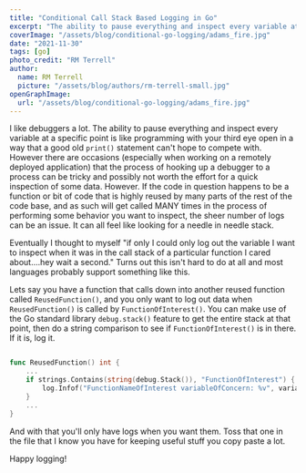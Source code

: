 ```yaml
---
title: "Conditional Call Stack Based Logging in Go"
excerpt: "The ability to pause everything and inspect every variable at a specific point is like programming with your third eye open in a way that a good old print() statement can't hope to compete with. However..."
coverImage: "/assets/blog/conditional-go-logging/adams_fire.jpg"
date: "2021-11-30"
tags: [go]
photo_credit: "RM Terrell"
author:
  name: RM Terrell
  picture: "/assets/blog/authors/rm-terrell-small.jpg"
openGraphImage:
  url: "/assets/blog/conditional-go-logging/adams_fire.jpg"
---
```


I like debuggers a lot. The ability to pause everything and inspect every variable at a specific point is like programming with your third eye open in a way that a good old `print()` statement can't hope to compete with. However there are occasions (especially when working on a remotely deployed application) that the process of hooking up a debugger to a process can be tricky and possibly not worth the effort for a quick inspection of some data. However. If the code in question happens to be a function or bit of code that is highly reused by many parts of the rest of the code base, and as such will get called MANY times in the process of performing some behavior you want to inspect, the sheer number of logs can be an issue. It can all feel like looking for a needle in needle stack.

Eventually I thought to myself "if only I could only log out the variable I want to inspect when it was in the call stack of a particular function I cared about....hey wait a second." Turns out this isn't hard to do at all and most languages probably support something like this.

Lets say you have a function that calls down into another reused function called `ReusedFunction()`, and you only want to log out data when `ReusedFunction()` is called by `FunctionOfInterest()`. You can make use of the Go standard library `debug.stack()` feature to get the entire stack at that point, then do a string comparison to see if `FunctionOfInterest()` is in there. If it is, log it.

```go

func ReusedFunction() int {
    ...
    if strings.Contains(string(debug.Stack()), "FunctionOfInterest") {
        log.Infof("FunctionNameOfInterest variableOfConcern: %v", variableOfConcern)
    }
    ...
}
```

And with that you'll only have logs when you want them. Toss that one in the file that I know you have for keeping useful stuff you copy paste a lot.

Happy logging!

